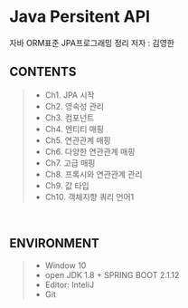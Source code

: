 # Java Persitent API
자바 ORM표준 JPA프로그래밍 정리
저자 : 김영한
<br>

## CONTENTS
> * Ch1. JPA 시작<br>
> * Ch2. 영속성 관리<br>
> * Ch3. 컴포넌트<br>
> * Ch4. 엔티티 매핑<br>
> * Ch5. 연관관계 매핑<br>
> * Ch6. 다양한 연관관계 매핑<br>
> * Ch7. 고급 매핑<br>
> * Ch8. 프록시와 연관관계 관리<br>
> * Ch9. 값 타입<br>
> * Ch10. 객체지향 쿼리 언어1<br>
<br>

## ENVIRONMENT
> * Window 10<br>
> * open JDK 1.8 + SPRING BOOT 2.1.12<br>
> * Editor: InteliJ<br>
> * Git<br>

<br>
<br>
